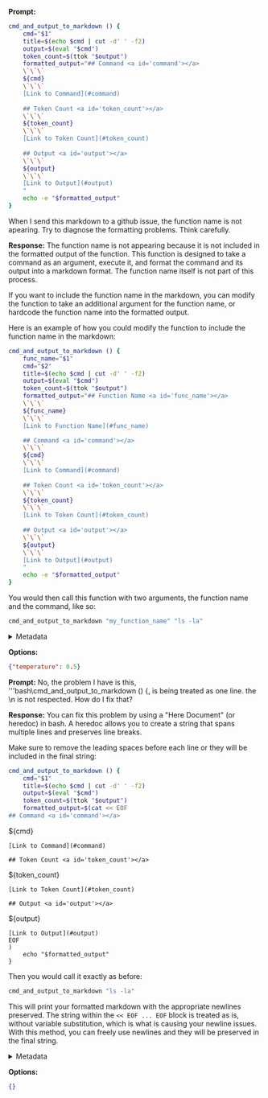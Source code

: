 **Prompt:**
```bash
cmd_and_output_to_markdown () {
	cmd="$1" 
	title=$(echo $cmd | cut -d' ' -f2) 
	output=$(eval "$cmd") 
	token_count=$(ttok "$output") 
	formatted_output="## Command <a id='command'></a>
    \`\`\`
    ${cmd}
    \`\`\`
    [Link to Command](#command)
    
    ## Token Count <a id='token_count'></a>
    \`\`\`
    ${token_count}
    \`\`\`
    [Link to Token Count](#token_count)
    
    ## Output <a id='output'></a>
    \`\`\`
    ${output}
    \`\`\`
    [Link to Output](#output)
    " 
	echo -e "$formatted_output"
}
```
 When I send this markdown to a github issue, the function name is not apearing. Try to diagnose the formatting problems. Think carefully.

**Response:**
The function name is not appearing because it is not included in the formatted output of the function. This function is designed to take a command as an argument, execute it, and format the command and its output into a markdown format. The function name itself is not part of this process. 

If you want to include the function name in the markdown, you can modify the function to take an additional argument for the function name, or hardcode the function name into the formatted output. 

Here is an example of how you could modify the function to include the function name in the markdown:

```bash
cmd_and_output_to_markdown () {
	func_name="$1"
	cmd="$2" 
	title=$(echo $cmd | cut -d' ' -f2) 
	output=$(eval "$cmd") 
	token_count=$(ttok "$output") 
	formatted_output="## Function Name <a id='func_name'></a>
    \`\`\`
    ${func_name}
    \`\`\`
    [Link to Function Name](#func_name)

    ## Command <a id='command'></a>
    \`\`\`
    ${cmd}
    \`\`\`
    [Link to Command](#command)
    
    ## Token Count <a id='token_count'></a>
    \`\`\`
    ${token_count}
    \`\`\`
    [Link to Token Count](#token_count)
    
    ## Output <a id='output'></a>
    \`\`\`
    ${output}
    \`\`\`
    [Link to Output](#output)
    " 
	echo -e "$formatted_output"
}
```

You would then call this function with two arguments, the function name and the command, like so:

```bash
cmd_and_output_to_markdown "my_function_name" "ls -la"
```

<details><summary>Metadata</summary>

- Duration: 47018 ms
- Datetime: 2023-08-31T16:06:50.935974
- Model: gpt-4-0613

</details>

**Options:**
```json
{"temperature": 0.5}
```

**Prompt:**
No, the problem I have is this, '''bash\cmd_and_output_to_markdown () {, is being treated as one line. the \n is not respected. How do I fix that?

**Response:**
You can fix this problem by using a "Here Document" (or heredoc) in bash. A heredoc allows you to create a string that spans multiple lines and preserves line breaks.

Make sure to remove the leading spaces before each line or they will be included in the final string:

```bash
cmd_and_output_to_markdown () {
    cmd="$1" 
    title=$(echo $cmd | cut -d' ' -f2) 
    output=$(eval "$cmd") 
    token_count=$(ttok "$output") 
    formatted_output=$(cat << EOF
## Command <a id='command'></a>
```
${cmd}
```
[Link to Command](#command)

## Token Count <a id='token_count'></a>
```
${token_count}
```
[Link to Token Count](#token_count)

## Output <a id='output'></a>
```
${output}
```
[Link to Output](#output)
EOF
)
    echo "$formatted_output"
}
```

Then you would call it exactly as before:

```bash
cmd_and_output_to_markdown "ls -la"
```

This will print your formatted markdown with the appropriate newlines preserved. The string within the `<< EOF ... EOF` block is treated as is, without variable substitution, which is what is causing your newline issues. With this method, you can freely use newlines and they will be preserved in the final string.

<details><summary>Metadata</summary>

- Duration: 39639 ms
- Datetime: 2023-08-31T16:09:25.101349
- Model: gpt-4-0613

</details>

**Options:**
```json
{}
```

